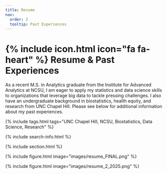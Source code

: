 ```yaml
---
title: Resume
nav:
  order: 2
  tooltip: Past Experiences
---
```


# {% include icon.html icon="fa fa-heart" %} Resume & Past Experiences

As a recent M.S. in Analytics graduate from the Institute for Advanced Analytics at NCSU, I am eager to apply my statistics and data science skills to organizations that leverage big data to tackle pressing challenges. I also have an undergraduate background in biostatistics, health equity, and research from UNC Chapel Hill. Please see below for additional information about my past experiences.

{% include tags.html tags="UNC Chapel Hill, NCSU, Biostatistics, Data Science, Research" %}

{% include search-info.html %}

{% include section.html %}

{% include figure.html image="images/resume_FINAL.png" %}
<style>
  img {
    max-width: 700px;
    max-height: 900px;
  }
</style>

{% include figure.html image="images/resume_2_2025.png" %}
<style>
  img {
    max-width: 700px;
    max-height: 900px;
  }
</style>
